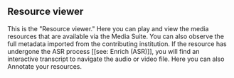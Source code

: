 Resource viewer
---

This is the "Resource viewer." Here you can play and view the media resources that are available via the Media Suite. You can also observe the full metadata imported from the contributing institution. If the resource has undergone the ASR process [[see: Enrich (ASR)]], you will find an interactive transcript to navigate the audio or video file. Here you can also Annotate your resources. 